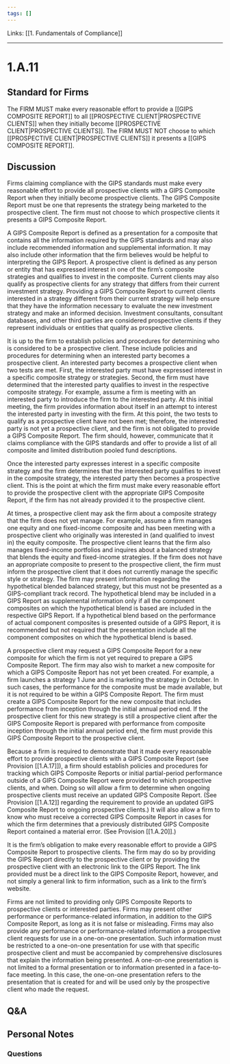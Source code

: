```yaml
---
tags: []
---
```

Links: [[1. Fundamentals of Compliance]]
___
# 1.A.11
## Standard for Firms
The FIRM MUST make every reasonable effort to provide a [[GIPS COMPOSITE REPORT]] to all [[PROSPECTIVE CLIENT|PROSPECTIVE CLIENTS]] when they initially become [[PROSPECTIVE CLIENT|PROSPECTIVE CLIENTS]]. The FIRM MUST NOT choose to which [[PROSPECTIVE CLIENT|PROSPECTIVE CLIENTS]] it presents a [[GIPS COMPOSITE REPORT]].
## Discussion
Firms claiming compliance with the GIPS standards must make every reasonable effort to provide all prospective clients with a GIPS Composite Report when they initially become prospective clients. The GIPS Composite Report must be one that represents the strategy being marketed to the prospective client. The firm must not choose to which prospective clients it presents a GIPS Composite Report.

A GIPS Composite Report is defined as a presentation for a composite that contains all the information required by the GIPS standards and may also include recommended information and supplemental information. It may also include other information that the firm believes would be helpful to interpreting the GIPS Report. A prospective client is defined as any person or entity that has expressed interest in one of the firm’s composite strategies and qualifies to invest in the composite. Current clients may also qualify as prospective clients for any strategy that differs from their current investment strategy. Providing a GIPS Composite Report to current clients interested in a strategy different from their current strategy will help ensure that they have the information necessary to evaluate the new investment strategy and make an informed decision. Investment consultants, consultant databases, and other third parties are considered prospective clients if they represent individuals or entities that qualify as prospective clients.

It is up to the firm to establish policies and procedures for determining who is considered to be a prospective client. These include policies and procedures for determining when an interested party becomes a prospective client. An interested party becomes a prospective client when two tests are met. First, the interested party must have expressed interest in a specific composite strategy or strategies. Second, the firm must have determined that the interested party qualifies to invest in the respective composite strategy. For example, assume a firm is meeting with an interested party to introduce the firm to the interested party. At this initial meeting, the firm provides information about itself in an attempt to interest the interested party in investing with the firm. At this point, the two tests to qualify as a prospective client have not been met; therefore, the interested party is not yet a prospective client, and the firm is not obligated to provide a GIPS Composite Report. The firm should, however, communicate that it claims compliance with the GIPS standards and offer to provide a list of all composite and limited distribution pooled fund descriptions.

Once the interested party expresses interest in a specific composite strategy and the firm determines that the interested party qualifies to invest in the composite strategy, the interested party then becomes a prospective client. This is the point at which the firm must make every reasonable effort to provide the prospective client with the appropriate GIPS Composite Report, if the firm has not already provided it to the prospective client.

At times, a prospective client may ask the firm about a composite strategy that the firm does not yet manage. For example, assume a firm manages one equity and one fixed-income composite and has been meeting with a prospective client who originally was interested in (and qualified to invest in) the equity composite. The prospective client learns that the firm also manages fixed-income portfolios and inquires about a balanced strategy that blends the equity and fixed-income strategies. If the firm does not have an appropriate composite to present to the prospective client, the firm must inform the prospective client that it does not currently manage the specific style or strategy. The firm may present information regarding the hypothetical blended balanced strategy, but this must not be presented as a GIPS-compliant track record. The hypothetical blend may be included in a GIPS Report as supplemental information only if all the component composites on which the hypothetical blend is based are included in the respective GIPS Report. If a hypothetical blend based on the performance of actual component composites is presented outside of a GIPS Report, it is recommended but not required that the presentation include all the component composites on which the hypothetical blend is based.

A prospective client may request a GIPS Composite Report for a new composite for which the firm is not yet required to prepare a GIPS Composite Report. The firm may also wish to market a new composite for which a GIPS Composite Report has not yet been created. For example, a firm launches a strategy 1 June and is marketing the strategy in October. In such cases, the performance for the composite must be made available, but it is not required to be within a GIPS Composite Report. The firm must create a GIPS Composite Report for the new composite that includes performance from inception through the initial annual period end. If the prospective client for this new strategy is still a prospective client after the GIPS Composite Report is prepared with performance from composite inception through the initial annual period end, the firm must provide this GIPS Composite Report to the prospective client.

Because a firm is required to demonstrate that it made every reasonable effort to provide prospective clients with a GIPS Composite Report (see Provision [[1.A.17]]), a firm should establish policies and procedures for tracking which GIPS Composite Reports or initial partial-period performance outside of a GIPS Composite Report were provided to which prospective clients, and when. Doing so will allow a firm to determine when ongoing prospective clients must receive an updated GIPS Composite Report. (See Provision [[1.A.12]] regarding the requirement to provide an updated GIPS Composite Report to ongoing prospective clients.) It will also allow a firm to know who must receive a corrected GIPS Composite Report in cases for which the firm determines that a previously distributed GIPS Composite Report contained a material error. (See Provision [[1.A.20]].)

It is the firm’s obligation to make every reasonable effort to provide a GIPS Composite Report to prospective clients. The firm may do so by providing the GIPS Report directly to the prospective client or by providing the prospective client with an electronic link to the GIPS Report. The link provided must be a direct link to the GIPS Composite Report, however, and not simply a general link to firm information, such as a link to the firm’s website.

Firms are not limited to providing only GIPS Composite Reports to prospective clients or interested parties. Firms may present other performance or performance-related information, in addition to the GIPS Composite Report, as long as it is not false or misleading. Firms may also provide any performance or performance-related information a prospective client requests for use in a one-on-one presentation. Such information must be restricted to a one-on-one presentation for use with that specific prospective client and must be accompanied by comprehensive disclosures that explain the information being presented. A one-on-one presentation is not limited to a formal presentation or to information presented in a face-to-face meeting. In this case, the one-on-one presentation refers to the presentation that is created for and will be used only by the prospective client who made the request.
## Q&A

## Personal Notes

### Questions